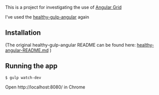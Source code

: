 This is a project for investigating the use of [Angular Grid](http://www.angulargrid.com/index.html)

I've used the [healthy-gulp-angular](https://github.com/paislee/healthy-gulp-angular) again

## Installation


(The original healthy-gulp-angular README can be found here: [healthy-angular-README.md](original/healthy-angular-README.md) )


## Running the app

`$ gulp watch-dev`

Open http://localhost:8080/ in Chrome